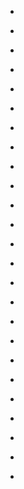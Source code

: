 
- [](/2019/08/ewlqfb8/)

- [](/2015/02/2vf7fd/)

- [](/2014/08/2eys2s/)

- [](/2014/05/ch967lj/)

- [](/2014/01/cenla6m/)

- [](/2014/01/ceh5rkt/)

- [](/2013/12/ce85k4s/)

- [](/2013/12/cdyaaib/)

- [](/2013/10/ccvl4zc/)

- [](/2013/10/1ohyg7/)

- [](/2013/09/cca3nmh/)

- [](/2013/08/cbo8t87/)

- [](/2013/08/cbmw648/)

- [](/2013/08/cbn9uxr/)

- [](/2013/08/1ka2me/)

- [](/2013/07/cba7jl7/)

- [](/2013/06/cantzzg/)

- [](/2013/06/caelol3/)

- [](/2013/05/ca7h9ek/)

- [](/2013/05/ca2beow/)

- [](/2012/05/c4re5mu/)

- [](/2012/04/c4gen2c/)

- [](/2012/01/c3g2tu2/)

- [](/2012/01/c3g31fo/)

- [](/2011/12/c3b2sj3/)
